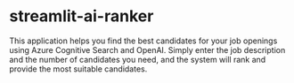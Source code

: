 # streamlit-ai-ranker
This application helps you find the best candidates for your job openings using Azure Cognitive Search and OpenAI. Simply enter the job description and the number of candidates you need, and the system will rank and provide the most suitable candidates.
